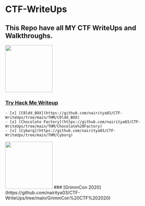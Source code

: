 # CTF-WriteUps
## This Repo have all MY CTF WriteUps and Walkthroughs.

<img src="https://tryhackme-images.s3.amazonaws.com/user-avatars/af7feb2c43a2c7d5f111b98ccbd15048.png" width='150'> 

### [Try Hack Me Writeup]( https://github.com/nairitya03/CTF-WriteUps/tree/main/THM)

    - [x] [C0ldd_BOX](https://github.com/nairitya03/CTF-WriteUps/tree/main/THM/C0ldd_BOX)
    - [x] [Chocolate Factory](https://github.com/nairitya03/CTF-WriteUps/tree/main/THM/Chocolate%20Factory)
    - [x] [Cyborg](https://github.com/nairitya03/CTF-WriteUps/tree/main/THM/Cyborg)

<img src ="https://www.trustedsec.com/wp-content/uploads/2020/04/GrimmCon.png" width='150'> 
### [GrimmCon 2020](https://github.com/nairitya03/CTF-WriteUps/tree/main/GrimmCon%20CTF%202020)

